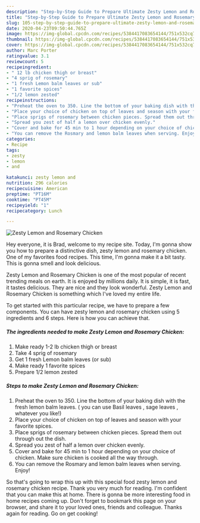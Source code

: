 ```yaml
---
description: "Step-by-Step Guide to Prepare Ultimate Zesty Lemon and Rosemary Chicken"
title: "Step-by-Step Guide to Prepare Ultimate Zesty Lemon and Rosemary Chicken"
slug: 105-step-by-step-guide-to-prepare-ultimate-zesty-lemon-and-rosemary-chicken
date: 2020-04-23T09:50:44.765Z
image: https://img-global.cpcdn.com/recipes/5384417083654144/751x532cq70/zesty-lemon-and-rosemary-chicken-recipe-main-photo.jpg
thumbnail: https://img-global.cpcdn.com/recipes/5384417083654144/751x532cq70/zesty-lemon-and-rosemary-chicken-recipe-main-photo.jpg
cover: https://img-global.cpcdn.com/recipes/5384417083654144/751x532cq70/zesty-lemon-and-rosemary-chicken-recipe-main-photo.jpg
author: Marc Porter
ratingvalue: 3.1
reviewcount: 5
recipeingredient:
- " 12 lb chicken thigh or breast"
- "4 sprig of rosemary"
- "1 fresh Lemon balm leaves or sub"
- "1 favorite spices"
- "1/2 lemon zested"
recipeinstructions:
- "Preheat the oven to 350. Line the bottom of your baking dish with the fresh lemon balm leaves. ( you can use Basil leaves , sage leaves , whatever you like!)"
- "Place your choice of chicken on top of leaves and season with your favorite spices."
- "Place sprigs of rosemary between chicken pieces. Spread them out through out the dish."
- "Spread you zest of half a lemon over chicken evenly."
- "Cover and bake for 45 min to 1 hour depending on your choice of chicken. Make sure chicken is cooked all the way through."
- "You can remove the Rosmary and lemon balm leaves when serving. Enjoy!"
categories:
- Recipe
tags:
- zesty
- lemon
- and

katakunci: zesty lemon and 
nutrition: 296 calories
recipecuisine: American
preptime: "PT16M"
cooktime: "PT45M"
recipeyield: "1"
recipecategory: Lunch

---
```



![Zesty Lemon and Rosemary Chicken](https://img-global.cpcdn.com/recipes/5384417083654144/751x532cq70/zesty-lemon-and-rosemary-chicken-recipe-main-photo.jpg)

Hey everyone, it is Brad, welcome to my recipe site. Today, I'm gonna show you how to prepare a distinctive dish, zesty lemon and rosemary chicken. One of my favorites food recipes. This time, I'm gonna make it a bit tasty. This is gonna smell and look delicious.

Zesty Lemon and Rosemary Chicken is one of the most popular of recent trending meals on earth. It is enjoyed by millions daily. It is simple, it is fast, it tastes delicious. They are nice and they look wonderful. Zesty Lemon and Rosemary Chicken is something which I've loved my entire life.




To get started with this particular recipe, we have to prepare a few components. You can have zesty lemon and rosemary chicken using 5 ingredients and 6 steps. Here is how you can achieve that.

##### The ingredients needed to make Zesty Lemon and Rosemary Chicken:

1. Make ready  1-2 lb chicken thigh or breast
1. Take 4 sprig of rosemary
1. Get 1 fresh Lemon balm leaves (or sub)
1. Make ready 1 favorite spices
1. Prepare 1/2 lemon zested




##### Steps to make Zesty Lemon and Rosemary Chicken:

1. Preheat the oven to 350. Line the bottom of your baking dish with the fresh lemon balm leaves. ( you can use Basil leaves , sage leaves , whatever you like!)
1. Place your choice of chicken on top of leaves and season with your favorite spices.
1. Place sprigs of rosemary between chicken pieces. Spread them out through out the dish.
1. Spread you zest of half a lemon over chicken evenly.
1. Cover and bake for 45 min to 1 hour depending on your choice of chicken. Make sure chicken is cooked all the way through.
1. You can remove the Rosmary and lemon balm leaves when serving. Enjoy!




So that's going to wrap this up with this special food zesty lemon and rosemary chicken recipe. Thank you very much for reading. I'm confident that you can make this at home. There is gonna be more interesting food in home recipes coming up. Don't forget to bookmark this page on your browser, and share it to your loved ones, friends and colleague. Thanks again for reading. Go on get cooking!
